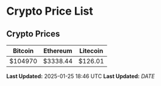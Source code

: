 # Crypto Price List

## Crypto Prices
| Bitcoin | Ethereum | Litecoin |
| ------- | -------- | -------- |
| $104970 | $3338.44 | $126.01 |
**Last Updated:** 2025-01-25 18:46 UTC
**Last Updated:** $DATE$
